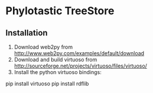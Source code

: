 Phylotastic TreeStore
=====================




Installation
------------
 1. Download web2py from http://www.web2py.com/examples/default/download
 2. Download and build virtuoso from http://sourceforge.net/projects/virtuoso/files/virtuoso/
 3. Install the python virtuoso bindings:

  pip install virtuoso
  pip install rdflib
